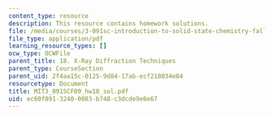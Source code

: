 ```yaml
---
content_type: resource
description: This resource contains homework solutions.
file: /media/courses/3-091sc-introduction-to-solid-state-chemistry-fall-2010/ec60f89132400083b748c3dcde9e6e67_MIT3_091SCF09_hw18_sol.pdf
file_type: application/pdf
learning_resource_types: []
ocw_type: OCWFile
parent_title: 18. X-Ray Diffraction Techniques
parent_type: CourseSection
parent_uid: 2f4aa15c-0125-9d84-17ab-ecf218034e84
resourcetype: Document
title: MIT3_091SCF09_hw18_sol.pdf
uid: ec60f891-3240-0083-b748-c3dcde9e6e67
---
```

